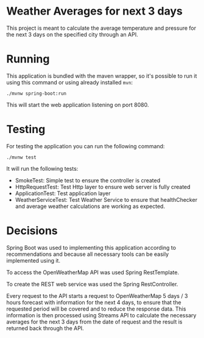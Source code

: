 # Weather Averages for next 3 days

This project is meant to calculate the average temperature and pressure for the next 3 days on the specified city through an API.

# Running

This application is bundled with the maven wrapper, so it's possible to run it using this command or using already installed `mvn`:

```
./mvnw spring-boot:run
```

This will start the web application listening on port 8080. 

# Testing

For testing the application you can run the following command:

```
./mvnw test
```

It will run the following tests:
- SmokeTest: Simple test to ensure the controller is created
- HttpRequestTest: Test Http layer to ensure web server is fully created
- ApplicationTest: Test application layer 
- WeatherServiceTest: Test Weather Service to ensure that healthChecker and average weather calculations are working as expected.

# Decisions

Spring Boot was used to implementing this application according to recommendations and because all necessary tools can be easily implemented using it. 

To access the OpenWeatherMap API was used Spring RestTemplate.

To create the REST web service was used the Spring RestController.

Every request to the API starts a request to OpenWeatherMap 5 days / 3 hours forecast with information for the next 4 days, to ensure that the requested period will be covered and to reduce the response data. This information is then processed using Streams API to calculate the necessary averages for the next 3 days from the date of request and the result is returned back through the API.